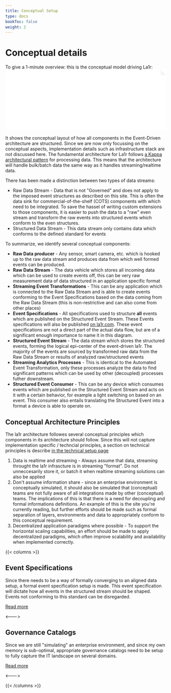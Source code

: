 ```yaml
---
title: Conceptual Setup
type: docs
bookToc: false
weight: 2
---
```

# Conceptual details
To give a 1-minute overview: this is the conceptual model driving La1r:
![Conceptual](/svg/conceptual.svg)

It shows the conceptual layout of how all components in the Event-Driven architecture are structured.
Since we are now only focussing on the conceptual aspects, implementation details such as infrastructure stack are not discussed here.
The fundamental architecture for La1r follows [a Kappa architectural pattern](https://wikipedia.com/kappa-architecture) for processing data. 
This means that the architecture will handle bulk/batch data the same way as it handles streaming/realtime data. 

There has been made a distinction between two types of data streams:
* Raw Data Stream - Data that is not "Governed" and does not apply to the imposed event structures as described on this site. This is often the data sink for commercial-of-the-shelf (COTS) components with which need to be integrated. To save the hassel of writing custom extensions to those components, it is easier to push the data to a "raw" even stream and transform the raw events into structured events which conform to the even structures.
* Structured Data Stream - This data stream only contains data which conforms to the defined standard for events

To summarize, we identify several conceptual components:
* **Raw Data producer** - Any sensor, smart camera, etc. which is hooked up to the raw data stream and produces data from which well formed events can be produced.
* **Raw Data Stream** - The data vehicle which stores all incoming data which can be used to create events off, this can be very raw measurement data of data structured in an application specific format
* **Streaming Event Transformations** - This can be any application which is connected to the Raw Data Stream and is able to create events conforming to the Event Specifications based on the data coming from the Raw Data Stream (this is non-restrictive and can also come from other places)
* **Event Specifications** - All specifications used to structure **all** events which are published on the Structured Event Stream. These Events specifications will also be published [on la1r.com](/). These event specifications are not a direct part of the actual data flow, but are of a significant enough importance to name it in this diagram.
* **Structured Event Stream** - The data stream which stores the structured events, forming the logical epi-center of the event-driven la1r. The majority of the events are sourced by transformed raw data from the Raw Data Stream or results of analyzed raw/structured events
* **Streaming Analytics Processes** - This is identical to the Automated Event Transformation, only these processes analyze the data to find significant patterns which can be used by other (decoupled) processes futher downstream. 
* **Structured Event Consumer** - This can be any device which consumes events which are published on the Structured Event Stream and acts on it with a certain behavior, for example a light switching on based on an event. This consumer also entails translating the Structured Event into a format a device is able to operate on.

## Conceptual Architecture Principles
The la1r architecture followes several conceptual principles which components in its architecture should follow.
Since this will not capture implementation specific / techncial principles, a section on technical principles is describe [in the technical setup page](./technical-setup)
1. Data is realtime and streaming - Always assume that data, streaming throught the la1r infrascture is in streaming "format". Do not unneccesarily store it, or batch it when realtime streaming solutions can also be applied
1. Don't assume information share - since an enterprise environment is conceptually simulated, it should also be simulated that (conceptual) teams are not fully aware of all integrations made by other (conceptual) teams. The implications of this is that there is a need for decoupling and formal informations definitions. An example of this is the site you're currently reading, but further efforts should be made such as formal separation of layers, environments and data to appropriately conform to this conceptual requirement. 
1. Decentralized application paradigms where possible - To support the horizontal scaling capabilities, an effort should be made to apply decentralized paradigms, which often improve scalability and availability when implemented correctly. 

{{< columns >}}
## Event Specifications
Since there needs to be a way of formally converging to an aligned data setup, a formal event specification setup is made.
This event specification will dictate how all events in the structured stream should be shaped.
Events not conforming to this standard can be disregarded.

[Read more](/docs/conceptual-setup/event-specifications)

<--->

## Governance Catalogs
Since we are still "simulating" an enterprise environment, and since my own memory is sub-optimal, appropriate governance catalogs need to be setup to fully capture the IT landscape on several domains.

[Read more](/docs/conceptual-setup/governance-catalogs)

<--->

{{< /columns >}}